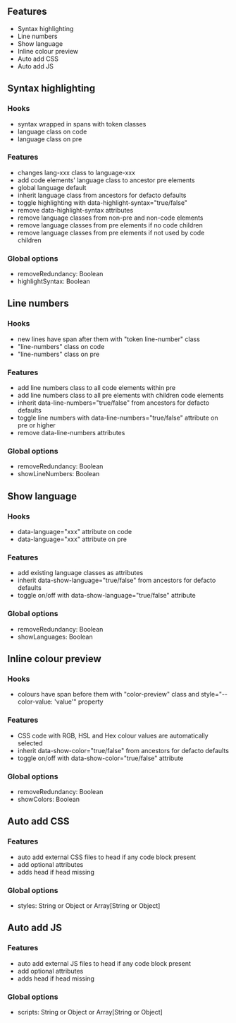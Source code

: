 ## Features
- Syntax highlighting
- Line numbers
- Show language
- Inline colour preview
- Auto add CSS
- Auto add JS


## Syntax highlighting

### Hooks
- syntax wrapped in spans with token classes
- language class on code
- language class on pre

### Features
- changes lang-xxx class to language-xxx
- add code elements' language class to ancestor pre elements
- global language default
- inherit language class from ancestors for defacto defaults
- toggle highlighting with data-highlight-syntax="true/false"
- remove data-highlight-syntax attributes
- remove language classes from non-pre and non-code elements
- remove language classes from pre elements if no code children
- remove language classes from pre elements if not used by code children

### Global options
- removeRedundancy: Boolean
- highlightSyntax: Boolean


## Line numbers

### Hooks
- new lines have span after them with "token line-number" class
- "line-numbers" class on code
- "line-numbers" class on pre

### Features
- add line numbers class to all code elements within pre
- add line numbers class to all pre elements with children code elements
- inherit data-line-numbers="true/false" from ancestors for defacto defaults
- toggle line numbers with data-line-numbers="true/false" attribute on pre or higher
- remove data-line-numbers attributes

### Global options
- removeRedundancy: Boolean
- showLineNumbers: Boolean


## Show language

### Hooks
- data-language="xxx" attribute on code
- data-language="xxx" attribute on pre

### Features
- add existing language classes as attributes
- inherit data-show-language="true/false" from ancestors for defacto defaults
- toggle on/off with data-show-language="true/false" attribute

### Global options
- removeRedundancy: Boolean
- showLanguages: Boolean


## Inline colour preview

### Hooks
- colours have span before them with "color-preview" class and style="--color-value: 'value'" property

### Features
- CSS code with RGB, HSL and Hex colour values are automatically selected
- inherit data-show-color="true/false" from ancestors for defacto defaults
- toggle on/off with data-show-color="true/false" attribute

### Global options
- removeRedundancy: Boolean
- showColors: Boolean


## Auto add CSS

### Features
- auto add external CSS files to head if any code block present
- add optional attributes
- adds head if head missing

### Global options
- styles: String or Object or Array[String or Object]


## Auto add JS

### Features
- auto add external JS files to head if any code block present
- add optional attributes
- adds head if head missing

### Global options
- scripts: String or Object or Array[String or Object]